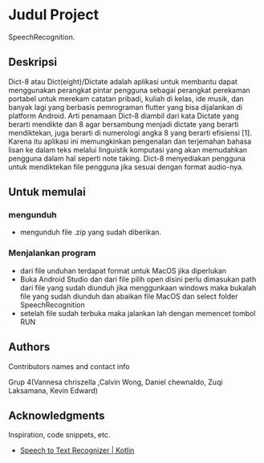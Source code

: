 # Judul Project

SpeechRecognition.

## Deskripsi

Dict-8 atau Dict(eight)/Dictate adalah aplikasi untuk membantu dapat menggunakan perangkat pintar pengguna sebagai perangkat perekaman portabel untuk merekam catatan pribadi, kuliah di kelas, ide musik, dan banyak lagi yang berbasis pemrograman flutter yang bisa dijalankan di platform Android. Arti penamaan Dict-8 diambil dari kata Dictate yang berarti mendikte dan 8 agar bersambung menjadi dictate yang berarti mendiktekan, juga berarti di numerologi angka 8 yang berarti efisiensi [1]. Karena itu aplikasi ini memungkinkan pengenalan dan terjemahan bahasa lisan ke dalam teks melalui linguistik komputasi yang akan memudahkan pengguna dalam hal seperti note taking. Dict-8 menyediakan pengguna untuk mendiktekan file pengguna jika sesuai dengan format audio-nya.

## Untuk memulai

### mengunduh

* mengunduh file .zip yang sudah diberikan.

### Menjalankan program

* dari file unduhan terdapat format untuk MacOS jika diperlukan
* Buka Android Studio dan dari file pilih open disini perlu dimasukan path dari file yang sudah diunduh jika menggunkaan windows maka bukalah file yang sudah diunduh dan abaikan   file MacOS dan select folder SpeechRecognition
* setelah file sudah terbuka maka jalankan lah dengan memencet tombol RUN 

## Authors

Contributors names and contact info

Grup 4(Vannesa chriszella ,Calvin Wong, Daniel chewnaldo, Zuqi Laksamana, Kevin Edward)


## Acknowledgments

Inspiration, code snippets, etc.
* [ Speech to Text Recognizer | Kotlin](https://www.youtube.com/watch?v=7o-CeZK0kf4)
